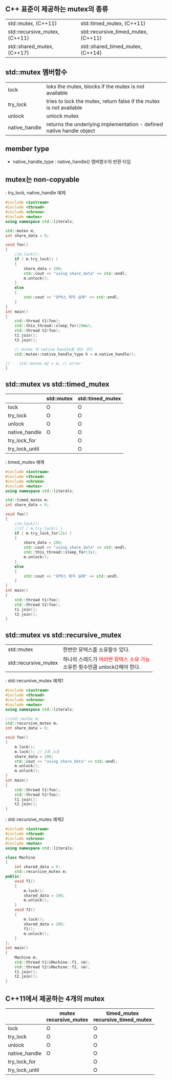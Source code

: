 <style>
r { color: Red }
o { color: Orange }
g { color: Green }
</style>

## C++ 표준이 제공하는 mutex의 종류
|||
|--|--|
|std::mutex,  (C++11)|std::timed_mutex,  (C++11)|
|std::recursive_mutex,  (C++11)|std::recursive_timed_mutex,  (C++11)|
|std::shared_mutex,  (C++17)|std::shared_timed_mutex,  (C++14)|

## std::mutex 멤버함수
|||
|--|--|
|lock|loks the mutex, blocks if the mutex is not available|
|try_lock|tries to lock the mutex, return false if the mutex is not available|
|unlock|unlock mutex|
|native_handle|returns the underlying implementation - defined native handle object|

## member type
- native_handle_type : native_handle() 멤버함수의 반환 타입

## mutex는 non-copyable

: try_lock, native_handle 예제
```c++
#include <iostream>
#include <thread>
#include <chrono>
#include <mutex>
using namespace std::literals;

std::mutex m;
int share_data = 0;

void foo()
{
    //m.lock();
    if ( m.try_lock() )
    {
        share_data = 100;
        std::cout << "using share_data" << std::endl;
        m.unlock();
    }
    else
    {
        std::cout << "뮤텍스 획득 실패" << std::endl;
    }
}
int main()
{
	std::thread t1(foo);
    std::this_thread::sleep_for(20ms);
    std::thread t2(foo);
	t1.join();
	t2.join();

    // mutex 의 native handle을 얻는 코드
    std::mutex::native_handle_type h = m.native_handle();

//    std::mutex m2 = m; // error
}
```

## std::mutex vs std::timed_mutex
||std::mutex|std::timed_mutex|
|--|--|--|
|lock|O|O|
|try_lock|O|O|
|unlock|O|O|
|native_handle|O|O|
|try_lock_for||O|
|try_lock_until||O|

: timed_mutex 예제
```c++
#include <iostream>
#include <thread>
#include <chrono>
#include <mutex>
using namespace std::literals;

std::timed_mutex m;
int share_data = 0;

void foo()
{
    //m.lock();
    //if ( m.try_lock() )
    if ( m.try_lock_for(2s) )
    {
        share_data = 100;
        std::cout << "using share_data" << std::endl;
        std::this_thread::sleep_for(3s);
        m.unlock();
    }
    else
    {
        std::cout << "뮤텍스 획득 실패" << std::endl;
    }
}
int main()
{
	std::thread t1(foo);
    std::thread t2(foo);
	t1.join();
	t2.join();
}
```

## std::mutex vs std::recursive_mutex
|||
|--|--|
|std::mutex|한번만 뮤텍스를 소유할수 있다.|
|std::recursive_mutex|하나의 스레드가 <r>여러번 뮤텍스 소유 가능</r><br>소유한 횟수만큼 unlock()해야 한다.|

: std::recursive_mutex 예제1
```c++
#include <iostream>
#include <thread>
#include <chrono>
#include <mutex>
using namespace std::literals;

//std::mutex m;
std::recursive_mutex m;
int share_data = 0;

void foo()
{
    m.lock();
    m.lock(); // 2회 소유
    share_data = 100;
    std::cout << "using share_data" << std::endl;
    m.unlock();
    m.unlock();
}
int main()
{
	std::thread t1(foo);
    std::thread t2(foo);
	t1.join();
	t2.join();
}
```

: std::recursive_mutex 예제2
```c++
#include <iostream>
#include <thread>
#include <chrono>
#include <mutex>
using namespace std::literals;

class Machine
{
    int shared_data = 0;
    std::recursive_mutex m;
public:
    void f1()
    {
        m.lock();
        shared_data = 100;
        m.unlock();
    }
    void f2()
    {
        m.lock();
        shared_data = 200;
        f1();
        m.unlock();
    }
};
int main()
{
    Machine m;
	std::thread t1(&Machine::f1, &m);
    std::thread t2(&Machine::f2, &m);
	t1.join();
	t2.join();
}
```

## C++11에서 제공하는 4개의 mutex
||mutex<br>recursive_mutex|timed_mutex<br>recursive_timed_mutex|
|--|--|--|
|lock|O|O|
|try_lock|O|O|
|unlock|O|O|
|native_handle|O|O|
|try_lock_for||O|
|try_lock_until||O|
